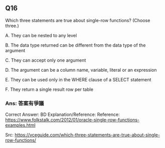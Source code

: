 ## Q16

Which three statements are true about single-row functions? (Choose three.)

A. They can be nested to any level

B. The data type returned can be different from the data type of the argument

C. They can accept only one argument

D. The argument can be a column name, variable, literal or an expression

E. They can be used only in the WHERE clause of a SELECT statement

F. They return a single result row per table

### Ans:    **答案有爭議**

Correct Answer: BD
Explanation/Reference:
Reference: https://www.folkstalk.com/2012/01/oracle-single-row-functions-examples.html

Src: https://vceguide.com/which-three-statements-are-true-about-single-row-functions/